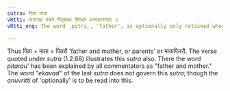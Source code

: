 ```yaml
---
sutra: पिता मात्रा
vRtti: मात्रासह वचने पितृशब्दः शिष्यते अन्यतरस्याम् ॥
vRtti_eng: The word _pitri_, 'father', is optionally only retained when spoken of along with _matri_, 'mother.'

---
```

Thus पिता + माता = पितरौ 'father and mother, or parents' or मातापितरौ. The verse quoted under _sutra_ (1.2.68) illustrates this _sutra_ also. There the word _pitarau_' has been explained by all commentators as "father and mother." The word "_ekavad_" of the last _sutra_ does not govern this _sutra_; though the _anuvritti_ of 'optionally' is to be read into this.